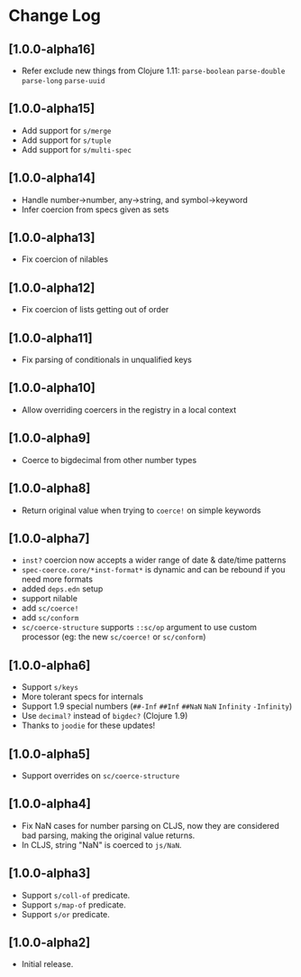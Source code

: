# Change Log

## [1.0.0-alpha16]
- Refer exclude new things from Clojure 1.11: `parse-boolean` `parse-double` `parse-long` `parse-uuid`

## [1.0.0-alpha15]
- Add support for `s/merge`
- Add support for `s/tuple`
- Add support for `s/multi-spec`

## [1.0.0-alpha14]
- Handle number->number, any->string, and symbol->keyword
- Infer coercion from specs given as sets

## [1.0.0-alpha13]
- Fix coercion of nilables

## [1.0.0-alpha12]
- Fix coercion of lists getting out of order

## [1.0.0-alpha11]
- Fix parsing of conditionals in unqualified keys

## [1.0.0-alpha10]
- Allow overriding coercers in the registry in a local context

## [1.0.0-alpha9]
- Coerce to bigdecimal from other number types

## [1.0.0-alpha8]
- Return original value when trying to `coerce!` on simple keywords

## [1.0.0-alpha7]
- `inst?` coercion now accepts a wider range of date & date/time patterns
- `spec-coerce.core/*inst-format*` is dynamic and can be rebound if you need more formats
- added `deps.edn` setup
- support nilable
- add `sc/coerce!`
- add `sc/conform`
- `sc/coerce-structure` supports `::sc/op` argument to use custom processor (eg: the new `sc/coerce!` or `sc/conform`)

## [1.0.0-alpha6]
- Support `s/keys`
- More tolerant specs for internals
- Support 1.9 special numbers (`##-Inf` `##Inf` `##NaN` `NaN` `Infinity` `-Infinity`)
- Use `decimal?` instead of `bigdec?` (Clojure 1.9)
- Thanks to `joodie` for these updates!

## [1.0.0-alpha5]
- Support overrides on `sc/coerce-structure`

## [1.0.0-alpha4]

- Fix NaN cases for number parsing on CLJS, now they are considered bad parsing, making the original value returns.
- In CLJS, string "NaN" is coerced to `js/NaN`.

## [1.0.0-alpha3]

- Support `s/coll-of` predicate.
- Support `s/map-of` predicate.
- Support `s/or` predicate.

## [1.0.0-alpha2]

- Initial release.
